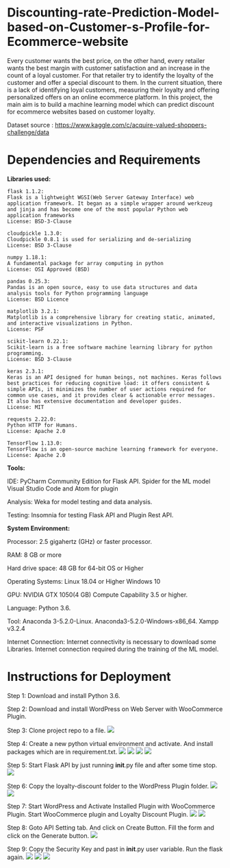 # Discounting-rate-Prediction-Model-based-on-Customer-s-Profile-for-Ecommerce-website
Every customer wants the best price, on the other hand, every retailer wants the best margin with customer satisfaction and an increase in the count of a loyal customer. For that retailer try to identify the loyalty of the customer and offer a special discount to them. In the current situation, there is a lack of identifying loyal customers, measuring their loyalty and offering personalized offers on an online ecommerce platform.    In this project, the main aim is to build a machine learning model which can predict discount for ecommerce websites based on customer loyalty. 

Dataset source : https://www.kaggle.com/c/acquire-valued-shoppers-challenge/data
# Dependencies and Requirements
**Libraries used:**
    
	flask 1.1.2:
    Flask is a lightweight WGSI(Web Server Gateway Interface) web application framework. It began as a simple wrapper around werkzeug and jinja and has become one of the most popular Python web application frameworks
    License: BSD-3-Clause
 
    cloudpickle 1.3.0:
    Cloudpickle 0.8.1 is used for serializing and de-serializing 
    License: BSD 3-Clause

    numpy 1.18.1:
    A fundamental package for array computing in python
    License: OSI Approved (BSD)

    pandas 0.25.3:
    Pandas is an open source, easy to use data structures and data analysis tools for Python programming language
    License: BSD Licence

    matplotlib 3.2.1:
    Matplotlib is a comprehensive library for creating static, animated, and interactive visualizations in Python.
    License: PSF

    scikit-learn 0.22.1:
	Scikit-learn is a free software machine learning library for python programming.
	License: BSD 3-Clause
	
	keras 2.3.1:
    Keras is an API designed for human beings, not machines. Keras follows best practices for reducing cognitive load: it offers consistent & simple APIs, it minimizes the number of user actions required for common use cases, and it provides clear & actionable error messages. It also has extensive documentation and developer guides.
	License: MIT
	
	requests 2.22.0:
	Python HTTP for Humans.
	License: Apache 2.0
	
	TensorFlow 1.13.0:
	TensorFlow is an open-source machine learning framework for everyone.
	License: Apache 2.0

**Tools:**

IDE:
    PyCharm Community Edition for Flask API.
    Spider for the ML model
    Visual Studio Code and Atom for plugin

Analysis:
    Weka for model testing and data analysis.

Testing:
    Insomnia for testing Flask API and Plugin Rest API.

**System Environment:**

Processor:  			2.5 gigahertz (GHz) or faster processor.

RAM:    				8 GB or more 

Hard drive space: 		48 GB for 64-bit OS or Higher

Operating Systems:		Linux 18.04 or Higher
						Windows 10

GPU: 					NVIDIA GTX 1050(4 GB) Compute Capability 3.5 or higher.

Language: 				Python 3.6.

Tool:					Anaconda 3-5.2.0-Linux.
						Anaconda3-5.2.0-Windows-x86_64.
						Xampp v3.2.4

Internet Connection: 	Internet connectivity is necessary to download some Libraries. Internet connection required during the training of the ML model.

# Instructions for Deployment

Step 1: Download and install Python 3.6.

Step 2: Download and install WordPress on Web Server with WooCommerce Plugin.

Step 3: Clone project repo to a file.
![](images/1.png)

Step 4: Create a new python virtual environment and activate. And install packages which are in requirement.txt.
![](images/2.png)
![](images/3.png)
![](images/4.png)
![](images/5.png)

Step 5: Start Flask API by just running __init__.py file and after some time stop.
![](images/6.png)

Step 6: Copy the loyalty-discount folder to the WordPress Plugin folder.
![](images/7.png)
![](images/8.png)


Step 7: Start WordPress and Activate Installed Plugin with WooCommerce Plugin. Start WooCommerce plugin and Loyalty Discount Plugin.
![](images/9.png)
![](images/10.png)

Step 8: Goto API Setting tab. And click on Create Button. Fill the form and click on the Generate button.
![](images/11.png)

Step 9: Copy the Security Key and past in __init__.py user variable. Run the flask again.
![](images/12.png)
![](images/13.png)
![](images/14.png)

